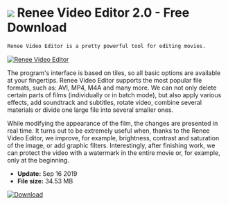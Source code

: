 # ![](https://cdn.softexe.net/static/icon/f/renee-video-editor-9742.png) Renee Video Editor 2.0 - Free Download

```sh
Renee Video Editor is a pretty powerful tool for editing movies.
```
[![Renee Video Editor](https://gallery.dpcdn.pl/imgc/Tools/85358/g_-_420x350_1.5_-_x7039a229-93c0-47d0-bcde-3211b718cdf0.jpg)](https://softexe.net/win/multimedia/video/renee-video-editor:agdb.html)

The program's interface is based on tiles, so all basic options are available at your fingertips. Renee Video Editor supports the most popular file formats, such as: AVI, MP4, M4A and many more. We can not only delete certain parts of films (individually or in batch mode), but also apply various effects, add soundtrack and subtitles, rotate video, combine several materials or divide one large file into several smaller ones.
 
 While modifying the appearance of the film, the changes are presented in real time. It turns out to be extremely useful when, thanks to the Renee Video Editor, we improve, for example, brightness, contrast and saturation of the image, or add graphic filters. Interestingly, after finishing work, we can protect the video with a watermark in the entire movie or, for example, only at the beginning.


- **Update:** Sep 16 2019
- **File size:** 34.53 MB

[![Download](https://cdn.softexe.net/static/img/download.png)](https://softexe.net/win/multimedia/video/renee-video-editor:agdb.html)

